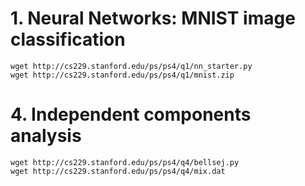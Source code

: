 # 1. Neural Networks: MNIST image classification

```
wget http://cs229.stanford.edu/ps/ps4/q1/nn_starter.py
wget http://cs229.stanford.edu/ps/ps4/q1/mnist.zip
```

# 4. Independent components analysis

```
wget http://cs229.stanford.edu/ps/ps4/q4/bellsej.py
wget http://cs229.stanford.edu/ps/ps4/q4/mix.dat
````
